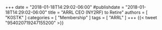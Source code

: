 +++
date = "2018-01-18T14:29:02-06:00"
#publishdate = "2018-01-18T14:29:02-06:00"
title = "ARRL CEO (NY2RF) to Retire"
authors = [ "K0STK" ]
categories = [ "Membership" ]
tags = [ "ARRL" ]
+++
{{< tweet "954020719247155200" >}}
<!--more-->
